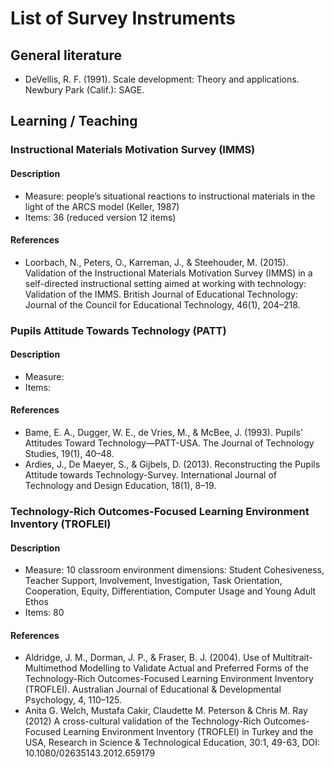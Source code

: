 # List of Survey Instruments

## General literature

* DeVellis, R. F. (1991). Scale development: Theory and applications. Newbury Park (Calif.): SAGE.

## Learning / Teaching

### Instructional Materials Motivation Survey (IMMS)

#### Description

* Measure: people’s situational reactions to instructional materials in the light of the ARCS model (Keller, 1987)
* Items: 36 (reduced version 12 items)

#### References

* Loorbach, N., Peters, O., Karreman, J., & Steehouder, M. (2015). Validation of the Instructional Materials Motivation Survey (IMMS) in a self-directed instructional setting aimed at working with technology: Validation of the IMMS. British Journal of Educational Technology: Journal of the Council for Educational Technology, 46(1), 204–218.

### Pupils Attitude Towards Technology (PATT)

#### Description

* Measure:
* Items:

#### References

* Bame, E. A., Dugger, W. E., de Vries, M., & McBee, J. (1993). Pupils’ Attitudes Toward Technology—PATT-USA. The Journal of Technology Studies, 19(1), 40–48.
* Ardies, J., De Maeyer, S., & Gijbels, D. (2013). Reconstructing the Pupils Attitude towards Technology-Survey. International Journal of Technology and Design Education, 18(1), 8–19.

### Technology-Rich Outcomes-Focused Learning Environment Inventory (TROFLEI)

#### Description

* Measure: 10 classroom environment dimensions: Student Cohesiveness, Teacher Support, Involvement, Investigation, Task Orientation, Cooperation, Equity, Differentiation, Computer Usage and Young Adult Ethos
* Items: 80

#### References

* Aldridge, J. M., Dorman, J. P., & Fraser, B. J. (2004). Use of Multitrait-Multimethod Modelling to Validate Actual and Preferred Forms of the Technology-Rich Outcomes-Focused Learning Environment Inventory (TROFLEI). Australian Journal of Educational & Developmental Psychology, 4, 110–125.
* Anita G. Welch, Mustafa Cakir, Claudette M. Peterson & Chris M. Ray (2012) A cross-cultural validation of the Technology-Rich Outcomes-Focused Learning Environment Inventory (TROFLEI) in Turkey and the USA, Research in Science & Technological Education, 30:1, 49-63, DOI: 10.1080/02635143.2012.659179

